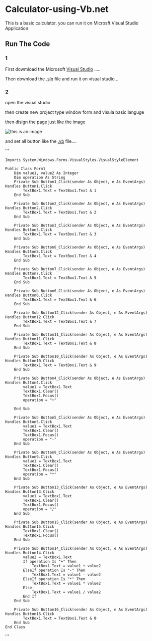 # Calculator-using-Vb.net

This is a basic calculator. you can run it on Microsft Visual Studio Application


## Run The Code
### 1

First dowmload the Microsoft [Visual Studio](https://visualstudio.microsoft.com/downloads/) .....

Then download the [.sln](https://github.com/sayan14banerjee/Calculator-using-Vb.net/blob/main/Calculator.sln) file and run it on visual studio...

### 2

open the visual studio 

then create new project type window form and visula basic languge 

then disign the page just like the image 

![this is an image]( )


and set all button like the [.vb](https://github.com/sayan14banerjee/Calculator-using-Vb.net/blob/main/Form1.vb) file....

'''

    Imports System.Windows.Forms.VisualStyles.VisualStyleElement

    Public Class Form1
        Dim value1, value2 As Integer
        Dim operation As String
        Private Sub Button1_Click(sender As Object, e As EventArgs) Handles Button1.Click
            TextBox1.Text = TextBox1.Text & 1
        End Sub

        Private Sub Button2_Click(sender As Object, e As EventArgs) Handles Button2.Click
            TextBox1.Text = TextBox1.Text & 2
        End Sub

        Private Sub Button3_Click(sender As Object, e As EventArgs) Handles Button3.Click
            TextBox1.Text = TextBox1.Text & 3
        End Sub

        Private Sub Button8_Click(sender As Object, e As EventArgs) Handles Button8.Click
            TextBox1.Text = TextBox1.Text & 4
        End Sub

        Private Sub Button7_Click(sender As Object, e As EventArgs) Handles Button7.Click
            TextBox1.Text = TextBox1.Text & 5
        End Sub

        Private Sub Button6_Click(sender As Object, e As EventArgs) Handles Button6.Click
            TextBox1.Text = TextBox1.Text & 6
        End Sub

        Private Sub Button12_Click(sender As Object, e As EventArgs) Handles Button12.Click
            TextBox1.Text = TextBox1.Text & 7
        End Sub

        Private Sub Button11_Click(sender As Object, e As EventArgs) Handles Button11.Click
            TextBox1.Text = TextBox1.Text & 8
        End Sub

        Private Sub Button10_Click(sender As Object, e As EventArgs) Handles Button10.Click
            TextBox1.Text = TextBox1.Text & 9
        End Sub

        Private Sub Button4_Click(sender As Object, e As EventArgs) Handles Button4.Click
            value1 = TextBox1.Text
            TextBox1.Clear()
            TextBox1.Focus()
            operation = "+"

        End Sub

        Private Sub Button5_Click(sender As Object, e As EventArgs) Handles Button5.Click
            value1 = TextBox1.Text
            TextBox1.Clear()
            TextBox1.Focus()
            operation = "-"
        End Sub

        Private Sub Button9_Click(sender As Object, e As EventArgs) Handles Button9.Click
            value1 = TextBox1.Text
            TextBox1.Clear()
            TextBox1.Focus()
            operation = "*"
        End Sub

        Private Sub Button13_Click(sender As Object, e As EventArgs) Handles Button13.Click
            value1 = TextBox1.Text
            TextBox1.Clear()
            TextBox1.Focus()
            operation = "/"
        End Sub

        Private Sub Button15_Click(sender As Object, e As EventArgs) Handles Button15.Click
            TextBox1.Clear()
            TextBox1.Focus()
        End Sub

        Private Sub Button14_Click(sender As Object, e As EventArgs) Handles Button14.Click
            value2 = TextBox1.Text
            If operation Is "+" Then
                TextBox1.Text = value1 + value2
            ElseIf operation Is "-" Then
                TextBox1.Text = value1 - value2
            ElseIf operation Is "*" Then
                TextBox1.Text = value1 * value2
            Else
                TextBox1.Text = value1 / value2
            End If
        End Sub

        Private Sub Button16_Click(sender As Object, e As EventArgs) Handles Button16.Click
            TextBox1.Text = TextBox1.Text & 0
        End Sub
    End Class



'''
